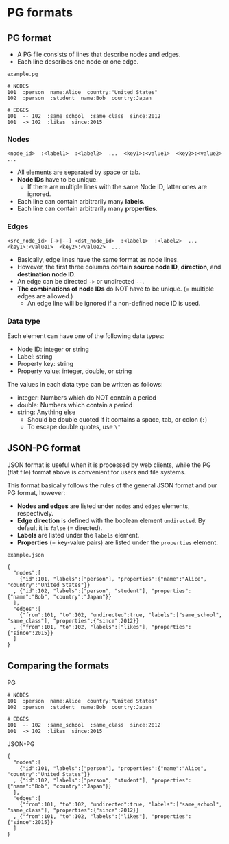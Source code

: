 # PG formats

## PG format

* A PG file consists of lines that describe nodes and edges.
* Each line describes one node or one edge.

`example.pg`

    # NODES
    101  :person  name:Alice  country:"United States"
    102  :person  :student  name:Bob  country:Japan

    # EDGES
    101  -- 102  :same_school  :same_class  since:2012
    101  -> 102  :likes  since:2015

### Nodes

    <node_id>  :<label1>  :<label2>  ...  <key1>:<value1>  <key2>:<value2>  ...

* All elements are separated by space or tab.
* **Node IDs** have to be unique.
    * If there are multiple lines with the same Node ID, latter ones are ignored.
* Each line can contain arbitrarily many **labels**.
* Each line can contain arbitrarily many **properties**.

### Edges

    <src_node_id> [->|--] <dst_node_id>  :<label1>  :<label2>  ...  <key1>:<value1>  <key2>:<value2>  ...

* Basically, edge lines have the same format as node lines.
* However, the first three columns contain **source node ID**, **direction**, and **destination node ID**.
* An edge can be directed `->` or undirected `--`.
* **The combinations of node IDs** do NOT have to be unique. (= multiple edges are allowed.)
    * An edge line will be ignored if a non-defined node ID is used.

### Data type

Each element can have one of the following data types:

* Node ID: integer or string
* Label: string
* Property key: string
* Property value: integer, double, or string

The values in each data type can be written as follows:

* integer: Numbers which do NOT contain a period
* double: Numbers which contain a period
* string: Anything else
    * Should be double quoted if it contains a space, tab, or colon (`:`)
    * To escape double quotes, use `\"`

## JSON-PG format

JSON format is useful when it is processed by web clients, while the PG (flat file) format above is convenient for users and file systems. 

This format basically follows the rules of the general JSON format and our PG format, however:

* **Nodes and edges** are listed under `nodes` and `edges` elements, respectively.
* **Edge direction** is defined with the boolean element `undirected`. By default it is `false` (= directed).
* **Labels** are listed under the `labels` element.
* **Properties** (= key-value pairs) are listed under the `properties` element.

`example.json`

    {
      "nodes":[
        {"id":101, "labels":["person"], "properties":{"name":"Alice", "country":"United States"}}
      , {"id":102, "labels":["person", "student"], "properties":{"name":"Bob", "country":"Japan"}}
      ],
      "edges":[
        {"from":101, "to":102, "undirected":true, "labels":["same_school", "same_class"], "properties":{"since":2012}}
      , {"from":101, "to":102, "labels":["likes"], "properties":{"since":2015}}
      ]
    }

## Comparing the formats

PG

    # NODES
    101  :person  name:Alice  country:"United States"
    102  :person  :student  name:Bob  country:Japan

    # EDGES
    101  -- 102  :same_school  :same_class  since:2012
    101  -> 102  :likes  since:2015

JSON-PG

    {
      "nodes":[
        {"id":101, "labels":["person"], "properties":{"name":"Alice", "country":"United States"}}
      , {"id":102, "labels":["person", "student"], "properties":{"name":"Bob", "country":"Japan"}}
      ],
      "edges":[
        {"from":101, "to":102, "undirected":true, "labels":["same_school", "same_class"], "properties":{"since":2012}}
      , {"from":101, "to":102, "labels":["likes"], "properties":{"since":2015}}
      ]
    }

